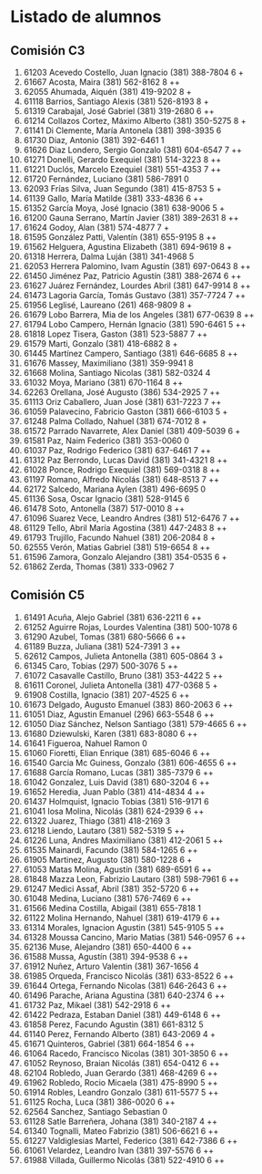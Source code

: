 # Listado de alumnos

## Comisión C3
01.  61203  Acevedo Costello, Juan Ignacio            (381) 388-7804         6 + 
02.  61667  Acosta, Maira                             (381) 562-8162         8 ++
03.  62055  Ahumada, Aiquén                           (381) 419-9202         8 + 
04.  61118  Barrios, Santiago Alexis                  (381) 526-8193         8 + 
05.  61319  Carabajal, José Gabriel                   (381) 319-2680         6 ++
06.  61214  Collazos Cortez, Máximo Alberto           (381) 350-5275         8 + 
07.  61141  Di Clemente, María Antonela               (381) 398-3935         6   
08.  61730  Diaz, Antonio                             (381) 392-6461         1   
09.  61626  Diaz Londero, Sergio Gonzalo              (381) 604-6547         7 ++
10.  61271  Donelli, Gerardo Exequiel                 (381) 514-3223         8 ++
11.  61221  Duclós, Marcelo Ezequiel                  (381) 551-4353         7 ++
12.  61720  Fernández, Luciano                        (381) 586-7891         0   
13.  62093  Frías Silva, Juan Segundo                 (381) 415-8753         5 + 
14.  61139  Gallo, María Matilde                      (381) 333-4836         6 ++
15.  61352  García Moya, José Ignacio                 (381) 638-9006         5 + 
16.  61200  Gauna Serrano, Martín Javier              (381) 389-2631         8 ++
17.  61624  Godoy, Alan                               (381) 574-4877         7 + 
18.  61595  González Patti, Valentín                  (381) 655-9195         8 ++
19.  61562  Helguera, Agustina Elizabeth              (381) 694-9619         8 + 
20.  61318  Herrera, Dalma Luján                      (381) 341-4968         5   
21.  62053  Herrera Palomino, Ivam Agustín            (381) 697-0643         8 ++
22.  61450  Jiménez Paz, Patricio Agustín             (381) 388-2674         6 ++
23.  61627  Juárez Fernández, Lourdes Abril           (381) 647-9914         8 ++
24.  61473  Lagoria García, Tomás Gustavo             (381) 357-7724         7 ++
25.  61956  Leglisé, Laureano                         (261) 468-9809         8 + 
26.  61679  Lobo Barrera, Mia de los Angeles          (381) 677-0639         8 ++
27.  61794  Lobo Campero, Hernán Ignacio              (381) 590-6461         5 ++
28.  61818  Lopez Tisera, Gaston                      (381) 523-5887         7 ++
29.  61579  Marti, Gonzalo                            (381) 418-6882         8 + 
30.  61445  Martínez Campero, Santiago                (381) 646-6685         8 ++
31.  61676  Massey, Maximiliano                       (381) 359-9941         8   
32.  61668  Molina, Santiago Nicolas                  (381) 582-0324         4   
33.  61032  Moya, Mariano                             (381) 670-1164         8 ++
34.  62263  Orellana, José Augusto                    (386) 534-2925         7 ++
35.  61113  Oriz Caballero, Juan José                 (381) 631-7223         7 ++
36.  61059  Palavecino, Fabricio Gaston               (381) 666-6103         5 + 
37.  61248  Palma Collado, Nahuel                     (381) 674-7012         8 + 
38.  61572  Parrado Navarrete, Alex Daniel            (381) 409-5039         6 + 
39.  61581  Paz, Naim Federico                        (381) 353-0060         0   
40.  61037  Paz, Rodrigo Federico                     (381) 637-6461         7 ++
41.  61312  Paz Berrondo, Lucas David                 (381) 341-4321         8 ++
42.  61028  Ponce, Rodrigo Exequiel                   (381) 569-0318         8 ++
43.  61197  Romano, Alfredo Nicolás                   (381) 648-8513         7 ++
44.  62172  Salcedo, Mariana Aylen                    (381) 496-6695         0   
45.  61136  Sosa, Oscar Ignacio                       (381) 528-9145         6   
46.  61478  Soto, Antonella                           (387) 517-0010         8 ++
47.  61096  Suarez Vece, Leandro Andres               (381) 512-6476         7 ++
48.  61129  Tello, Abril María Agostina               (381) 447-2483         8 ++
49.  61793  Trujillo, Facundo Nahuel                  (381) 206-2084         8 + 
50.  62555  Verón, Matias Gabriel                     (381) 519-6654         8 ++
51.  61596  Zamora, Gonzalo Alejandro                 (381) 354-0535         6 + 
52.  61862  Zerda, Thomas                             (381) 333-0962         7   

## Comisión C5
01.  61491  Acuña, Alejo Gabriel                      (381) 636-2211         6 ++
02.  61252  Aguirre Rojas, Lourdes Valentina          (381) 500-1078         6   
03.  61290  Azubel, Tomas                             (381) 680-5666         6 ++
04.  61189  Buzza, Juliana                            (381) 524-7391         3 ++
05.  62612  Campos, Julieta Antonella                 (381) 605-0864         3 + 
06.  61345  Caro, Tobias                              (297) 500-3076         5 ++
07.  61072  Casavalle Castillo, Bruno                 (381) 353-4422         5 ++
08.  61611  Coronel, Julieta Antonella                (381) 477-0368         5 + 
09.  61908  Costilla, Ignacio                         (381) 207-4525         6 ++
10.  61673  Delgado, Augusto Emanuel                  (383) 860-2063         6 ++
11.  61051  Diaz, Agustin Emanuel                     (296) 663-5548         6 ++
12.  61050  Diaz Sánchez, Nelson Santiago             (381) 579-4665         6 ++
13.  61680  Dziewulski, Karen                         (381) 683-8080         6 ++
14.  61641  Figueroa, Nahuel Ramon                                           0   
15.  61060  Fioretti, Elian Enrique                   (381) 685-6046         6 ++
16.  61540  Garcia Mc Guiness, Gonzalo                (381) 606-4655         6 ++
17.  61688  García Romano, Lucas                      (381) 385-7379         6 ++
18.  61042  Gonzalez, Luis David                      (381) 680-3204         6 ++
19.  61652  Heredia, Juan Pablo                       (381) 414-4834         4 ++
20.  61437  Holmquist, Ignacio Tobias                 (381) 516-9171         6   
21.  61041  Iosa Molina, Nicolás                      (381) 624-2939         6 ++
22.  61322  Juarez, Thiago                            (381) 418-2169         3   
23.  61218  Liendo, Lautaro                           (381) 582-5319         5 ++
24.  61226  Luna, Andres Maximiliano                  (381) 412-2061         5 ++
25.  61535  Mainardi, Facundo                         (381) 584-1265         6 ++
26.  61905  Martinez, Augusto                         (381) 580-1228         6 + 
27.  61053  Matas Molina, Agustín                     (381) 689-6591         6 ++
28.  61848  Mazza Leon, Fabrizio Lautaro              (381) 598-7961         6 ++
29.  61247  Medici Assaf, Abril                       (381) 352-5720         6 ++
30.  61048  Medina, Luciano                           (381) 576-7469         6 ++
31.  61566  Medina Costilla, Abigail                  (381) 655-7818         1   
32.  61122  Molina Hernando, Nahuel                   (381) 619-4179         6 ++
33.  61314  Morales, Ignacion Agustin                 (381) 545-9105         5 ++
34.  61328  Moussa Cancino, Mario Matias              (381) 546-0957         6 ++
35.  62136  Muse, Alejandro                           (381) 650-4400         6 ++
36.  61588  Mussa, Agustín                            (381) 394-9538         6 ++
37.  61912  Nuñez, Arturo Valentin                    (381) 367-1656         4   
38.  61985  Orqueda, Francisco Nicolás                (381) 633-8522         6 ++
39.  61644  Ortega, Fernando Nicolas                  (381) 646-2643         6 ++
40.  61496  Parache, Ariana Agustina                  (381) 640-2374         6 ++
41.  61732  Paz, Mikael                               (381) 542-2918         6 ++
42.  61422  Pedraza, Estaban Daniel                   (381) 449-6148         6 ++
43.  61858  Perez, Facundo Agustin                    (381) 661-8312         5   
44.  61140  Perez, Fernando Alberto                   (381) 643-2069         4 + 
45.  61671  Quinteros, Gabriel                        (381) 664-1854         6 ++
46.  61064  Racedo, Francisco Nicolas                 (381) 301-3850         6 ++
47.  61052  Reynoso, Braian Nicolás                   (381) 654-0412         6 ++
48.  62104  Robledo, Juan Gerardo                     (381) 468-4269         6 ++
49.  61962  Robledo, Rocio Micaela                    (381) 475-8990         5 ++
50.  61914  Robles, Leandro Gonzalo                   (381) 611-5577         5 ++
51.  61125  Rocha, Luca                               (381) 386-0020         6 ++
52.  62564  Sanchez, Santiago Sebastian                                      0   
53.  61128  Satle Barreñera, Johana                   (381) 340-2187         4 ++
54.  61340  Tognalli, Mateo Fabrizio                  (381) 506-6621         6 ++
55.  61227  Valdiglesias Martel, Federico             (381) 642-7386         6 ++
56.  61061  Velardez, Leandro Ivan                    (381) 397-5576         6 ++
57.  61988  Villada, Guillermo Nicolás                (381) 522-4910         6 ++
